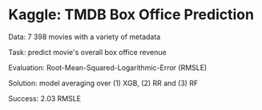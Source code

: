 # Kaggle: TMDB Box Office Prediction

Data: 7 398 movies with a variety of metadata

Task: predict movie's overall box office revenue

Evaluation: Root-Mean-Squared-Logarithmic-Error (RMSLE)

Solution: model averaging over (1) XGB, (2) RR and (3) RF

Success: 2.03 RMSLE
